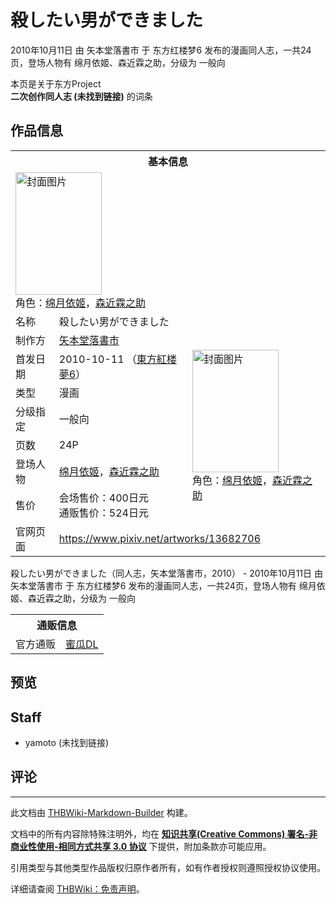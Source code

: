 # 殺したい男ができました

<!-- source html: G:\repos\THBWiki-Markdown-Builder\THBWikiMarkdown\Temp\main\1\10\ns0%3A%E6%AE%BA%E3%81%97%E3%81%9F%E3%81%84%E7%94%B7%E3%81%8C%E3%81%A7%E3%81%8D%E3%81%BE%E3%81%97%E3%81%9F.html -->

2010年10月11日 由 矢本堂落書市 于 东方红楼梦6 发布的漫画同人志，一共24页，登场人物有 绵月依姬、森近霖之助，分级为 一般向

本页是关于东方Project  
 **二次创作同人志 (未找到链接)** 的词条
## 作品信息

<table><tbody><tr><th colspan="3">基本信息</th></tr><tr><td class="cover-artwork-mobile" colspan="2"><a href="./文件-殺したい男ができました封面.jpg.md" class="image" title="封面图片"><img alt="封面图片" src="https://upload.thwiki.cc/thumb/8/8b/%E6%AE%BA%E3%81%97%E3%81%9F%E3%81%84%E7%94%B7%E3%81%8C%E3%81%A7%E3%81%8D%E3%81%BE%E3%81%97%E3%81%9F%E5%B0%81%E9%9D%A2.jpg/138px-%E6%AE%BA%E3%81%97%E3%81%9F%E3%81%84%E7%94%B7%E3%81%8C%E3%81%A7%E3%81%8D%E3%81%BE%E3%81%97%E3%81%9F%E5%B0%81%E9%9D%A2.jpg" decoding="async" loading="lazy" width="138" height="196" srcset="https://upload.thwiki.cc/thumb/8/8b/%E6%AE%BA%E3%81%97%E3%81%9F%E3%81%84%E7%94%B7%E3%81%8C%E3%81%A7%E3%81%8D%E3%81%BE%E3%81%97%E3%81%9F%E5%B0%81%E9%9D%A2.jpg/207px-%E6%AE%BA%E3%81%97%E3%81%9F%E3%81%84%E7%94%B7%E3%81%8C%E3%81%A7%E3%81%8D%E3%81%BE%E3%81%97%E3%81%9F%E5%B0%81%E9%9D%A2.jpg 1.5x, https://upload.thwiki.cc/thumb/8/8b/%E6%AE%BA%E3%81%97%E3%81%9F%E3%81%84%E7%94%B7%E3%81%8C%E3%81%A7%E3%81%8D%E3%81%BE%E3%81%97%E3%81%9F%E5%B0%81%E9%9D%A2.jpg/276px-%E6%AE%BA%E3%81%97%E3%81%9F%E3%81%84%E7%94%B7%E3%81%8C%E3%81%A7%E3%81%8D%E3%81%BE%E3%81%97%E3%81%9F%E5%B0%81%E9%9D%A2.jpg 2x" data-file-width="1071" data-file-height="1518"></a><div class="cover-char">角色：<a href="./绵月依姬.md" title="绵月依姬">绵月依姬</a>，<a href="./森近霖之助.md" title="森近霖之助">森近霖之助</a></div></td>
</tr><tr><td class="label">名称</td><td colspan="2"> 殺したい男ができました </td></tr><tr><td class="label">制作方</td><td><a href="./矢本堂落書市.md" title="矢本堂落書市">矢本堂落書市</a></td><td class="cover-artwork" rowspan="7" style="min-width:196px;"><a href="./文件-殺したい男ができました封面.jpg.md" class="image" title="封面图片"><img alt="封面图片" src="https://upload.thwiki.cc/thumb/8/8b/%E6%AE%BA%E3%81%97%E3%81%9F%E3%81%84%E7%94%B7%E3%81%8C%E3%81%A7%E3%81%8D%E3%81%BE%E3%81%97%E3%81%9F%E5%B0%81%E9%9D%A2.jpg/138px-%E6%AE%BA%E3%81%97%E3%81%9F%E3%81%84%E7%94%B7%E3%81%8C%E3%81%A7%E3%81%8D%E3%81%BE%E3%81%97%E3%81%9F%E5%B0%81%E9%9D%A2.jpg" decoding="async" loading="lazy" width="138" height="196" srcset="https://upload.thwiki.cc/thumb/8/8b/%E6%AE%BA%E3%81%97%E3%81%9F%E3%81%84%E7%94%B7%E3%81%8C%E3%81%A7%E3%81%8D%E3%81%BE%E3%81%97%E3%81%9F%E5%B0%81%E9%9D%A2.jpg/207px-%E6%AE%BA%E3%81%97%E3%81%9F%E3%81%84%E7%94%B7%E3%81%8C%E3%81%A7%E3%81%8D%E3%81%BE%E3%81%97%E3%81%9F%E5%B0%81%E9%9D%A2.jpg 1.5x, https://upload.thwiki.cc/thumb/8/8b/%E6%AE%BA%E3%81%97%E3%81%9F%E3%81%84%E7%94%B7%E3%81%8C%E3%81%A7%E3%81%8D%E3%81%BE%E3%81%97%E3%81%9F%E5%B0%81%E9%9D%A2.jpg/276px-%E6%AE%BA%E3%81%97%E3%81%9F%E3%81%84%E7%94%B7%E3%81%8C%E3%81%A7%E3%81%8D%E3%81%BE%E3%81%97%E3%81%9F%E5%B0%81%E9%9D%A2.jpg 2x" data-file-width="1071" data-file-height="1518"></a><div class="cover-char">角色：<a href="./绵月依姬.md" title="绵月依姬">绵月依姬</a>，<a href="./森近霖之助.md" title="森近霖之助">森近霖之助</a></div></td>
</tr><tr><td class="label">首发日期</td><td>2010-10-11&#160;（<a href="/展会作品列表?e=%E4%B8%9C%E6%96%B9%E7%BA%A2%E6%A5%BC%E6%A2%A6%236">東方紅楼夢6</a>）</td></tr><tr><td class="label">类型</td><td>漫画</td></tr><tr><td class="label">分级指定</td><td>一般向</td></tr><tr><td class="label">页数</td><td>24P</td></tr><tr><td class="label">登场人物</td><td><a href="./绵月依姬.md" title="绵月依姬">绵月依姬</a>，<a href="./森近霖之助.md" title="森近霖之助">森近霖之助</a></td></tr><tr><td class="label">售价</td><td>会场售价：400日元<br>通贩售价：524日元</td></tr>
<tr><td class="label">官网页面</td><td colspan="2"><a rel="nofollow" class="external free" href="https://www.pixiv.net/artworks/13682706">https://www.pixiv.net/artworks/13682706</a></td></tr></tbody></table>

殺したい男ができました（同人志，矢本堂落書市，2010） - 2010年10月11日 由 矢本堂落書市 于 东方红楼梦6 发布的漫画同人志，一共24页，登场人物有 绵月依姬、森近霖之助，分级为 一般向

<table><tbody><tr><th colspan="3">通贩信息</th></tr><tr><td class="label">官方通贩</td><td colspan="2"><a rel="nofollow" class="external text" href="https://www.melonbooks.co.jp/detail/detail.php?product_id=247331">蜜瓜DL</a></td></tr></tbody></table>


## 预览
## Staff
- yamoto (未找到链接)

## 评论




---

此文档由 [THBWiki-Markdown-Builder](https://github.com/Delsin-Yu/THBWiki-Markdown-Builder) 构建。

文档中的所有内容除特殊注明外，均在 [**知识共享(Creative Commons) 署名-非商业性使用-相同方式共享 3.0 协议**](https://creativecommons.org/licenses/by-sa/3.0/deed.zh-hans) 下提供，附加条款亦可能应用。

引用类型与其他类型作品版权归原作者所有，如有作者授权则遵照授权协议使用。

详细请查阅 [THBWiki：免责声明](https://thbwiki.cc/THBWiki:%E5%85%8D%E8%B4%A3%E5%A3%B0%E6%98%8E)。


